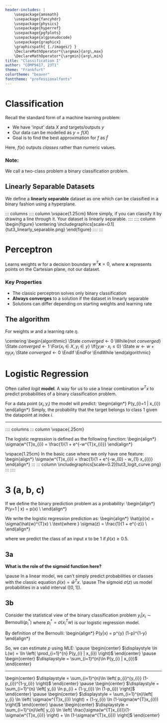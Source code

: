 ```yaml
---
header-includes: |
	\usepackage{amsmath}
	\usepackage{fancyhdr}
	\usepackage{physics}
	\usepackage{hyperref}
	\usepackage{pgfplots}
	\usepackage{algpseudocode}
	\usepackage{graphicx}
	\graphicspath{ {./images/} }
	\DeclareMathOperator*{\argmax}{arg\,max}
	\DeclareMathOperator*{\argmin}{arg\,min}
title: "Classification I"
author: "COMP9417, 23T1"
theme: "Frankfurt"
colortheme: "beaver"
fonttheme: "professionalfonts"
---
```

# Classification

Recall the standard form of a machine learning problem:

- We have 'input' data $X$ and targets/outputs $y$
- Our data can be modelled as $y = f(X)$
- Goal is to find the best approximation for $f$ as $\hat{f}$

Here, $f(x)$ outputs *classes* rather than numeric values.

### Note:

We call a two-class problem a binary classification problem.

## Linearly Separable Datasets

We define a **linearly separable** dataset as one which can be classified in a binary fashion using a hyperplane.

::: columns
:::: column
\vspace{1.25cm}
More simply, if you can classify it by drawing a line through it. Your dataset is linearly separable.
::::
:::: column
\begin{figure}
	\centering
	\includegraphics[scale=0.1]{tut3_linearly_separable.png}
\end{figure}
::::
:::

# Perceptron

Learns weights $w$ for a decision boundary $w^{T} \mathbf{x} = 0$, where $\mathbf{x}$ represents points on the Cartesian plane, not our dataset.

### Key Properties

- The classic perceptron solves only binary classification
- **Always converges** to a solution if the dataset in linearly separable
- Solutions can differ depending on starting weights and learning rate

## The algorithm

For weights $w$ and a learning rate $\eta$.

\centering
\begin{algorithmic}
  \State $converged \gets 0$
  \While{not $converged$}
  \State $converged \gets 1$
  \For{$x_{i} \in X, y_{i} \in y$}
  \If{$y_{i} w \cdot x_{i} \leq 0$}
  \State $w \gets w + \eta y_{i} x_{i}$
  \State $converged \gets 0$
  \EndIf
  \EndFor
  \EndWhile
\end{algorithmic}

# Logistic Regression

Often called *logit* **model**. A way for us to use a linear combination $w^{T} x$ to predict probabilities of a binary classification problem.

For a data point $(x_i, y_i)$ the model will predict:
\begin{align*}
  P(y_{i}=1 | x_{i})
\end{align*}
Simply, the probability that the target belongs to class 1 given the datapoint at index $i$.

---

:::: columns
::: column
\vspace{.25cm}

The logistic regression is defined as the following function:
\begin{align*}
  \sigma(w^{T}x_{i}) = \frac{1}{1 + e^{-w^{T}x_{i}}}
\end{align*}

\vspace{1.25cm}
In the basic case where we only have one feature:
\begin{align*}
  \sigma(w^{T}x_{i}) = \frac{1}{1 + e^{-w_{0} - w_{1} x_{i}}}
\end{align*}
:::
::: column
\includegraphics[scale=0.2]{tut3_logit_curve.png}
:::
::::

# 3 (a, b, c)

If we define the binary prediction problem as a probability:
\begin{align*}
  P(y=1 | x) = p(x) \\
\end{align*}

We write the logistic regression prediction as:
\begin{align*}
  \hat{p}(x) = \sigma(\hat{w}^{T}x) \\
  \text{where } \sigma(z) = \frac{1}{1 + e^{-z}} \\
\end{align*}

where we predict the class of an input $x$ to be $1$ if $\hat{p}(x) \geq 0.5$.

## 3a

**What is the role of the sigmoid function here?**

\pause
In a linear model, we can't simply predict probabilities or classes with the classic equation $\hat{p}(x) = \hat{w}^{T} x$.
\pause
The sigmoid $\sigma(z)$ us model probabilities in a valid interval ($[0, 1]$).

## 3b

Consider the statistical view of the binary classification problem $y_{i} | x_{i} \sim \text{Bernoulli}(p_{i}^{*} )$ where $p_{i}^{*}  = \sigma(x_{i}^{T} w)$ is our logistic regression model.

By definition of the Bernoulli:
\begin{align*}
  P(y|x) = p^{y} (1-p)^{1-y}
\end{align*}

So, we can estimate $p$ using MLE:
\pause
\begin{center}
  $\displaystyle \ln L(w) = \ln \left( \prod_{i=1}^{n} P(y_{i} | x_{i}) \right)$
\end{center}
  \pause
\begin{center}
  $\displaystyle = \sum_{i=1}^{n}\ln  P(y_{i} | x_{i})$
\end{center}

---
\begin{center}
  $\displaystyle = \sum_{i=1}^{n}\ln \left( p_{i}^{y_{i}} (1-p_{i})^{1-y_{i}} \right)$
\end{center}
  \pause
\begin{center}
  $\displaystyle = \sum_{i=1}^{n} \left[ y_{i} \ln p_{i} + (1-y_{i}) \ln (1-p_{i}) \right]$
\end{center}
  \pause
\begin{center}
  $\displaystyle = \sum_{i=1}^{n}\left[  y_{i} \ln \left( \sigma(w^{T}x_{i}) \right) + (1-y_{i}) \ln (1-\sigma(w^{T}x_{i})) \right]$
\end{center}
\pause
\begin{center}
  $\displaystyle = \sum_{i=1}^{n}\left[  y_{i} \ln \left( \frac{\sigma(w^{T}x_{i})}{1-\sigma(w^{T}x_{i})} \right) + \ln (1-\sigma(w^{T}x_{i})) \right]$
\end{center}
